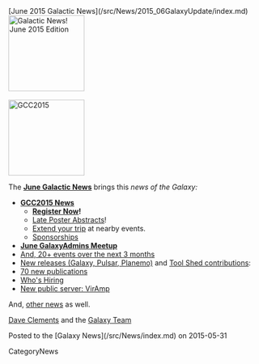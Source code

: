 <div class='newsItemHeader'>[June 2015 Galactic News](/src/News/2015_06GalaxyUpdate/index.md)</div>

<div class='right'>
<a href='/src/GalaxyUpdates/2015_06/index.md'><img src="/src/Images/Logos/GalaxyUpdate200.png" alt="Galactic News! June 2015 Edition" width=150 /></a><br /><br />
<a href='/src/GalaxyUpdates/2015_06/index.md#gcc2015-4-8-july-norwich-uk'><img src="/src/Images/Logos/GCC2015LogoWide600.png" alt="GCC2015" width="150" /></a><br />
</div>

The **[June Galactic News](/src/GalaxyUpdates/2015_06/index.md)** brings this *news of the Galaxy:*

* **[GCC2015 News](/src/GalaxyUpdates/2015_06/index.md#gcc2015-4-8-july-norwich-uk)**
  * **[Register Now](/src/GalaxyUpdates/2015_06/index.md#registration-is-open)!**
  * [Late Poster Abstracts](/src/GalaxyUpdates/2015_06/index.md#late-poster-abstracts)!
  * [Extend your trip](/src/GalaxyUpdates/2015_06/index.md#other-events-near-gcc2015) at nearby events.
  * [Sponsorships](/src/GalaxyUpdates/2015_06/index.md#gcc2015-sponsorships)
* **[June GalaxyAdmins Meetup](/src/GalaxyUpdates/2015_06/index.md#june-galaxyadmins-meetup)**
* [And, 20+ events over the next 3 months](/src/GalaxyUpdates/2015_06/index.md#other-events)
* [New releases (Galaxy, Pulsar, Planemo)](/src/GalaxyUpdates/2015_06/index.md#releases) and [Tool Shed contributions](/src/GalaxyUpdates/2015_06/index.md#toolshed-contributions):
* [70 new publications](/src/GalaxyUpdates/2015_06/index.md#new-papers)
* [Who's Hiring](/src/GalaxyUpdates/2015_06/index.md#whos-hiring)
* [New public server: VirAmp](/src/GalaxyUpdates/2015_06/index.md#new-public-galaxy-servers)

And, [other news](/src/GalaxyUpdates/2015_06/index.md#other-news) as well.

[Dave Clements](/src/DaveClements/index.md) and the [Galaxy Team](/src/GalaxyTeam/index.md)

<div class='newsItemFooter'>Posted to the [Galaxy News](/src/News/index.md) on 2015-05-31 </div>

CategoryNews
